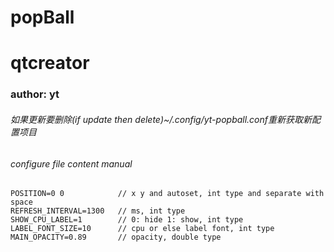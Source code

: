 # popBall
# qtcreator
### author: yt

###### 如果更新要删除(if update then delete)~/.config/yt-popball.conf重新获取新配置项目

###### configure file content manual
```
POSITION=0 0            // x y and autoset, int type and separate with space
REFRESH_INTERVAL=1300   // ms, int type
SHOW_CPU_LABEL=1        // 0: hide 1: show, int type
LABEL_FONT_SIZE=10      // cpu or else label font, int type
MAIN_OPACITY=0.89       // opacity, double type
```

